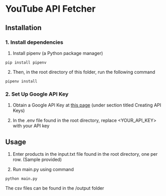 # YouTube API Fetcher

## Installation

### 1. Install dependencies  

1. Install pipenv (a Python package manager)  
```
pip install pipenv  
```

2. Then, in the root directory of this folder, run the following command  
```
pipenv install  
```

### 2. Set Up Google API Key  

1. Obtain a Google API Key at [this page](https://developers.google.com/maps/documentation/javascript/get-api-key) (under section titled Creating API Keys)

2. In the .env file found in the root directory, replace <YOUR_API_KEY> with your API key

## Usage

1. Enter products in the input.txt file found in the root directory, one per row. (Sample provided)

2. Run main.py using command
```
python main.py
```

The csv files can be found in the /output folder